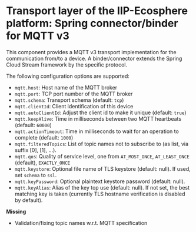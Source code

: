 # Transport layer of the IIP-Ecosphere platform: Spring connector/binder for MQTT v3

This component provides a MQTT v3 transport implementation for the communication from/to a device. A binder/connector 
extends the Spring Cloud Stream framework by the specific protocol.

The following configuration options are supported:
 * `mqtt.host`: Host name of the MQTT broker
 * `mqtt.port`: TCP port number of the MQTT broker
 * `mqtt.schema`: Transport schema (default: `tcp`)
 * `mqtt.clientId`: Client identification of this device
 * `mqtt.autoClientId`: Adjust the client id to make it unique (default: `true`)
 * `mqtt.keepAlive`: Time in milliseconds between two MQTT heartbeats (default: `60000`)
 * `mqtt.actionTimeout`: Time in milliseconds to wait for an operation to complete (default: `1000`)
 * `mqtt.filteredTopics`: List of topic names not to subscribe to  (as list, via suffix [0], [1], ...).
 * `mqtt.qos`: Quality of service level, one from `AT_MOST_ONCE`, `AT_LEAST_ONCE` (default), `EXACTLY_ONCE`
 * `mqtt.keystore`: Optional file name of TLS keystore (default: null). If used, set `schema` to `ssl`.
 * `mqtt.keyPassword`: Optional plaintext keystore password (default: null).
 * `mqtt.keyAlias`: Alias of the key top use (default: null). If not set, the best matching key is taken (currently TLS hostname verification is disabled by default).

**Missing**
- Validation/fixing topic names w.r.t. MQTT specification
